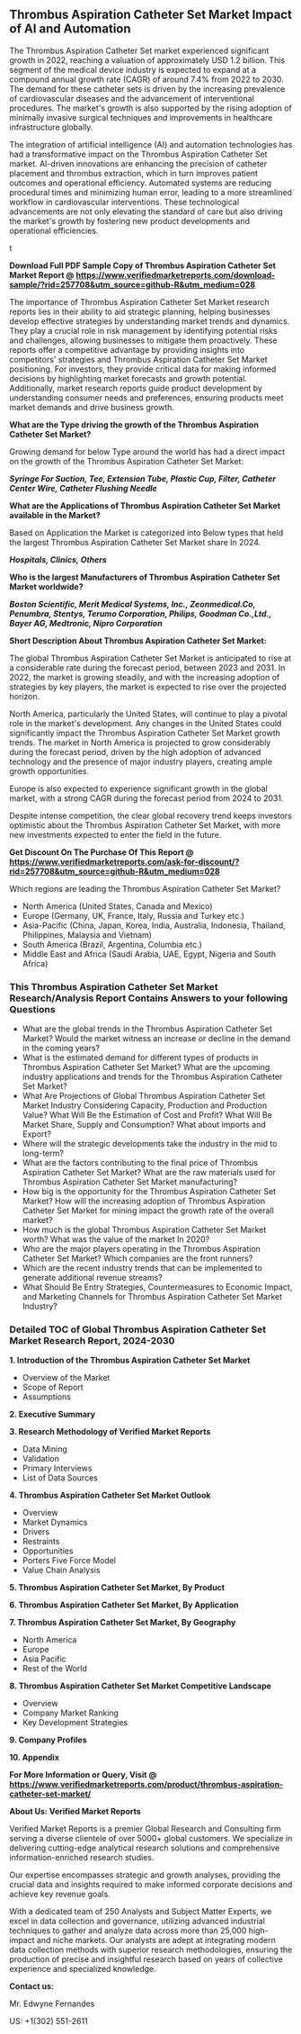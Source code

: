 <h2>Thrombus Aspiration Catheter Set Market Impact of AI and Automation</h2><p>The Thrombus Aspiration Catheter Set market experienced significant growth in 2022, reaching a valuation of approximately USD 1.2 billion. This segment of the medical device industry is expected to expand at a compound annual growth rate (CAGR) of around 7.4% from 2022 to 2030. The demand for these catheter sets is driven by the increasing prevalence of cardiovascular diseases and the advancement of interventional procedures. The market's growth is also supported by the rising adoption of minimally invasive surgical techniques and improvements in healthcare infrastructure globally.</p><p>The integration of artificial intelligence (AI) and automation technologies has had a transformative impact on the Thrombus Aspiration Catheter Set market. AI-driven innovations are enhancing the precision of catheter placement and thrombus extraction, which in turn improves patient outcomes and operational efficiency. Automated systems are reducing procedural times and minimizing human error, leading to a more streamlined workflow in cardiovascular interventions. These technological advancements are not only elevating the standard of care but also driving the market's growth by fostering new product developments and operational efficiencies.</p>t</p><p id="" class=""><strong>Download Full PDF Sample Copy of Thrombus Aspiration Catheter Set Market Report @ <a href="https://www.verifiedmarketreports.com/download-sample/?rid=257708&utm_source=github-R&utm_medium=028" target="_blank">https://www.verifiedmarketreports.com/download-sample/?rid=257708&utm_source=github-R&utm_medium=028</a></strong></p><p>The importance of&nbsp;Thrombus Aspiration Catheter Set Market research reports lies in their ability to aid strategic planning, helping businesses develop effective strategies by understanding market trends and dynamics. They play a crucial role in risk management by identifying potential risks and challenges, allowing businesses to mitigate them proactively. These reports offer a competitive advantage by providing insights into competitors' strategies and Thrombus Aspiration Catheter Set Market positioning. For investors, they provide critical data for making informed decisions by highlighting market forecasts and growth potential. Additionally, market research reports guide product development by understanding consumer needs and preferences, ensuring products meet market demands and drive business growth.</p><p><strong>What are the&nbsp;Type driving the growth of the Thrombus Aspiration Catheter Set Market?</strong></p><p id="" class="">Growing demand for below Type around the world has had a direct impact on the growth of the Thrombus Aspiration Catheter Set Market:</p><em><strong>Syringe For Suction, Tee, Extension Tube, Plastic Cup, Filter, Catheter Center Wire, Catheter Flushing Needle</strong></em></p><strong>What are the&nbsp;Applications&nbsp;of Thrombus Aspiration Catheter Set Market available in the Market?</strong></p><p id="" class="">Based on Application the Market is categorized into Below types that held the largest Thrombus Aspiration Catheter Set Market share In 2024.</p><em><strong>Hospitals, Clinics, Others</strong></em></p><strong>Who is the largest Manufacturers of Thrombus Aspiration Catheter Set Market worldwide?</strong></p><p><em><strong>Boston Scientific, Merit Medical Systems, Inc., Zeonmedical.Co, Penumbra, Stentys, Terumo Corporation, Philips, Goodman Co.,Ltd., Bayer AG, Medtronic, Nipro Corporation</strong></em></p><p id="" class=""><strong>Short Description About Thrombus Aspiration Catheter Set Market:</strong></p><p>The global Thrombus Aspiration Catheter Set Market is anticipated to rise at a considerable rate during the forecast period, between 2023 and 2031. In 2022, the market is growing steadily, and with the increasing adoption of strategies by key players, the market is expected to rise over the projected horizon.</p><p>North America, particularly the United States, will continue to play a pivotal role in the market's development. Any changes in the United States could significantly impact the Thrombus Aspiration Catheter Set Market growth trends. The market in North America is projected to grow considerably during the forecast period, driven by the high adoption of advanced technology and the presence of major industry players, creating ample growth opportunities.</p><p>Europe is also expected to experience significant growth in the global market, with a strong CAGR during the forecast period from 2024 to 2031.</p><p>Despite intense competition, the clear global recovery trend keeps investors optimistic about the Thrombus Aspiration Catheter Set Market, with more new investments expected to enter the field in the future.</p><p id="" class=""><strong>Get Discount On The Purchase Of This Report @ <a href="https://www.verifiedmarketreports.com/ask-for-discount/?rid=257708&utm_source=github-R&utm_medium=028" target="_blank">https://www.verifiedmarketreports.com/ask-for-discount/?rid=257708&utm_source=github-R&utm_medium=028</a></strong></p>Which regions are leading the Thrombus Aspiration Catheter Set Market?</p><ul><li>North America (United States, Canada and Mexico)</li><li>Europe (Germany, UK, France, Italy, Russia and Turkey etc.)</li><li>Asia-Pacific (China, Japan, Korea, India, Australia, Indonesia, Thailand, Philippines, Malaysia and Vietnam)</li><li>South America (Brazil, Argentina, Columbia etc.)</li><li>Middle East and Africa (Saudi Arabia, UAE, Egypt, Nigeria and South Africa)</li></ul><h3 id="" class="">This Thrombus Aspiration Catheter Set Market Research/Analysis Report Contains Answers to your following Questions</h3><ul><li>What are the global trends in the Thrombus Aspiration Catheter Set Market? Would the market witness an increase or decline in the demand in the coming years?</li><li>What is the estimated demand for different types of products in Thrombus Aspiration Catheter Set Market? What are the upcoming industry applications and trends for the Thrombus Aspiration Catheter Set Market?</li><li>What Are Projections of Global Thrombus Aspiration Catheter Set Market Industry Considering Capacity, Production and Production Value? What Will Be the Estimation of Cost and Profit? What Will Be Market Share, Supply and Consumption? What about imports and Export?</li><li>Where will the strategic developments take the industry in the mid to long-term?</li><li>What are the factors contributing to the final price of Thrombus Aspiration Catheter Set Market? What are the raw materials used for Thrombus Aspiration Catheter Set Market manufacturing?</li><li>How big is the opportunity for the Thrombus Aspiration Catheter Set Market? How will the increasing adoption of Thrombus Aspiration Catheter Set Market for mining impact the growth rate of the overall market?</li><li>How much is the global Thrombus Aspiration Catheter Set Market worth? What was the value of the market In 2020?</li><li>Who are the major players operating in the Thrombus Aspiration Catheter Set Market? Which companies are the front runners?</li><li>Which are the recent industry trends that can be implemented to generate additional revenue streams?</li><li>What Should Be Entry Strategies, Countermeasures to Economic Impact, and Marketing Channels for Thrombus Aspiration Catheter Set Market Industry?</li></ul><h3 id="" class="">Detailed TOC of Global Thrombus Aspiration Catheter Set Market Research Report, 2024-2030</h3><p id="" class=""><strong>1. Introduction of the Thrombus Aspiration Catheter Set Market</strong></p><ul><li>Overview of the Market</li><li>Scope of Report</li><li>Assumptions</li></ul><p id="" class=""><strong>2. Executive Summary</strong></p><p id="" class=""><strong>3. Research Methodology of Verified Market Reports</strong></p><ul><li>Data Mining</li><li>Validation</li><li>Primary Interviews</li><li>List of Data Sources</li></ul><p id="" class=""><strong>4. Thrombus Aspiration Catheter Set Market Outlook</strong></p><ul><li>Overview</li><li>Market Dynamics</li><li>Drivers</li><li>Restraints</li><li>Opportunities</li><li>Porters Five Force Model</li><li>Value Chain Analysis</li></ul><p id="" class=""><strong>5. Thrombus Aspiration Catheter Set Market, By Product</strong></p><p id="" class=""><strong>6. Thrombus Aspiration Catheter Set Market, By Application</strong></p><p id="" class=""><strong>7. Thrombus Aspiration Catheter Set Market, By Geography</strong></p><ul><li>North America</li><li>Europe</li><li>Asia Pacific</li><li>Rest of the World</li></ul><p id="" class=""><strong>8. Thrombus Aspiration Catheter Set Market Competitive Landscape</strong></p><ul><li>Overview</li><li>Company Market Ranking</li><li>Key Development Strategies</li></ul><p id="" class=""><strong>9. Company Profiles</strong></p><p id="" class=""><strong>10. Appendix</strong></p><p id="" class=""><strong>For More Information or Query, Visit @ <a href="https://www.verifiedmarketreports.com/product/thrombus-aspiration-catheter-set-market/" target="_blank">https://www.verifiedmarketreports.com/product/thrombus-aspiration-catheter-set-market/</a></strong></p><p id="" class=""><strong>About Us: Verified Market Reports</strong></p><p id="" class="">Verified Market Reports is a premier Global Research and Consulting firm serving a diverse clientele of over 5000+ global customers. We specialize in delivering cutting-edge analytical research solutions and comprehensive information-enriched research studies.</p><p id="" class="">Our expertise encompasses strategic and growth analyses, providing the crucial data and insights required to make informed corporate decisions and achieve key revenue goals.</p><p id="" class="">With a dedicated team of 250 Analysts and Subject Matter Experts, we excel in data collection and governance, utilizing advanced industrial techniques to gather and analyze data across more than 25,000 high-impact and niche markets. Our analysts are adept at integrating modern data collection methods with superior research methodologies, ensuring the production of precise and insightful research based on years of collective experience and specialized knowledge.</p><p id="" class=""><strong>Contact us:</strong></p><p id="" class="">Mr. Edwyne Fernandes</p><p id="" class="">US: +1(302) 551-2611</p>